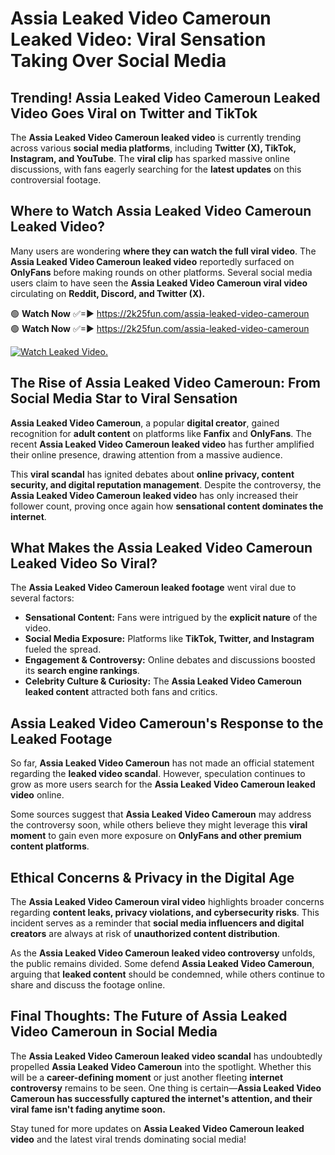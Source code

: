 # Assia Leaked Video Cameroun Leaked Video: Viral Sensation Taking Over Social Media

## **Trending! Assia Leaked Video Cameroun Leaked Video Goes Viral on Twitter and TikTok**
The **Assia Leaked Video Cameroun leaked video** is currently trending across various **social media platforms**, including **Twitter (X), TikTok, Instagram, and YouTube**. The **viral clip** has sparked massive online discussions, with fans eagerly searching for the **latest updates** on this controversial footage.

## **Where to Watch Assia Leaked Video Cameroun Leaked Video?**
Many users are wondering **where they can watch the full viral video**. The **Assia Leaked Video Cameroun leaked video** reportedly surfaced on **OnlyFans** before making rounds on other platforms. Several social media users claim to have seen the **Assia Leaked Video Cameroun viral video** circulating on **Reddit, Discord, and Twitter (X).**

🟢 **Watch Now** ✅=► https://2k25fun.com/assia-leaked-video-cameroun  
🟢 **Watch Now** ✅=► https://2k25fun.com/assia-leaked-video-cameroun  

[![Watch Leaked Video.](https://miro.medium.com/v2/resize:fit:828/format:webp/1*cilzJN44JGOrTw9NJCrNHA.gif "Watch Leaked Video")](https://2k25fun.com/assia-leaked-video-cameroun)

## **The Rise of Assia Leaked Video Cameroun: From Social Media Star to Viral Sensation**
**Assia Leaked Video Cameroun**, a popular **digital creator**, gained recognition for **adult content** on platforms like **Fanfix** and **OnlyFans**. The recent **Assia Leaked Video Cameroun leaked video** has further amplified their online presence, drawing attention from a massive audience.

This **viral scandal** has ignited debates about **online privacy, content security, and digital reputation management**. Despite the controversy, the **Assia Leaked Video Cameroun leaked video** has only increased their follower count, proving once again how **sensational content dominates the internet**.

## **What Makes the Assia Leaked Video Cameroun Leaked Video So Viral?**
The **Assia Leaked Video Cameroun leaked footage** went viral due to several factors:
- **Sensational Content:** Fans were intrigued by the **explicit nature** of the video.
- **Social Media Exposure:** Platforms like **TikTok, Twitter, and Instagram** fueled the spread.
- **Engagement & Controversy:** Online debates and discussions boosted its **search engine rankings**.
- **Celebrity Culture & Curiosity:** The **Assia Leaked Video Cameroun leaked content** attracted both fans and critics.

## **Assia Leaked Video Cameroun's Response to the Leaked Footage**
So far, **Assia Leaked Video Cameroun** has not made an official statement regarding the **leaked video scandal**. However, speculation continues to grow as more users search for the **Assia Leaked Video Cameroun leaked video** online.

Some sources suggest that **Assia Leaked Video Cameroun** may address the controversy soon, while others believe they might leverage this **viral moment** to gain even more exposure on **OnlyFans and other premium content platforms**.

## **Ethical Concerns & Privacy in the Digital Age**
The **Assia Leaked Video Cameroun viral video** highlights broader concerns regarding **content leaks, privacy violations, and cybersecurity risks**. This incident serves as a reminder that **social media influencers and digital creators** are always at risk of **unauthorized content distribution**.

As the **Assia Leaked Video Cameroun leaked video controversy** unfolds, the public remains divided. Some defend **Assia Leaked Video Cameroun**, arguing that **leaked content** should be condemned, while others continue to share and discuss the footage online.

## **Final Thoughts: The Future of Assia Leaked Video Cameroun in Social Media**
The **Assia Leaked Video Cameroun leaked video scandal** has undoubtedly propelled **Assia Leaked Video Cameroun** into the spotlight. Whether this will be a **career-defining moment** or just another fleeting **internet controversy** remains to be seen. One thing is certain—**Assia Leaked Video Cameroun has successfully captured the internet's attention, and their viral fame isn't fading anytime soon.**

Stay tuned for more updates on **Assia Leaked Video Cameroun leaked video** and the latest viral trends dominating social media!